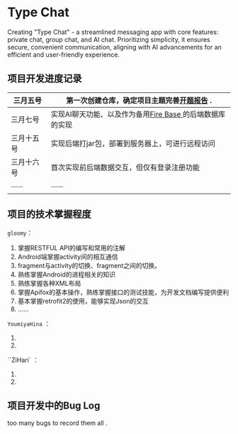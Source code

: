 # Type Chat
Creating "Type Chat" - a streamlined messaging app with core features: private chat, group chat, and AI chat. Prioritizing simplicity, it ensures secure, convenient communication, aligning with AI advancements for an efficient and user-friendly experience.

## 项目开发进度记录

| 三月五号   | 第一次创建仓库，确定项目主题完善[开题报告](https://pv7r614tfw8.feishu.cn/docx/JQSsdprmloQR0ixzqACcYLkPnff) . |
| ---------- | ------------------------------------------------------------ |
| 三月七号   | 实现AI聊天功能、以及作为备用[Fire Base ](https://console.firebase.google.com/project/typechat-1c3d4/database/typechat-1c3d4-default-rtdb/data?hl=zh-cn) 的后端数据库的实现 |
| 三月十五号 | 实现后端打jar包，部署到服务器上，可进行远程访问              |
| 三月十六号 | 首次实现前后端数据交互，但仅有登录注册功能                   |
| ……         | ……                                                           |
|            |                                                              |

## 项目的技术掌握程度

``gloomy``：

1. 掌握RESTFUL API的编写和常用的注解
2. Android端掌握activity间的相互通信
3. fragment与activity的切换、fragment之间的切换。
4. 熟练掌握Android的进程相关的知识
5. 熟练掌握各种XML布局
6. 掌握Apifox的基本操作，熟练掌握接口的测试技能，为开发文档编写提供便利
7. 基本掌握retrofit2的使用，能够实现Json的交互
8. ……

``YoumiyaHina`` ：

1. 
2. 

``ZiHari` ：

1. 
2. 

## 项目开发中的Bug Log



too many bugs to record them all .

